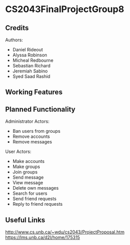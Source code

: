 # CS2043FinalProjectGroup8

## Credits

Authors: 
- Daniel Rideout
- Alyssa Robinson
- Micheal Redbourne
- Sebastian Richard
- Jeremiah Sabino
- Syed Saad Rashid

## Working Features

## Planned Functionality

Administrator Actors:
- Ban users from groups
- Remove accounts
- Remove messages

User Actors:
- Make accounts
- Make groups
- Join groups
- Send message
- View message
- Delete own messages
- Search for users
- Send friend requests
- Reply to friend requests

## Useful Links
http://www.cs.unb.ca/~wdu/cs2043/ProjectProposal.htm<br>
https://lms.unb.ca/d2l/home/175315
